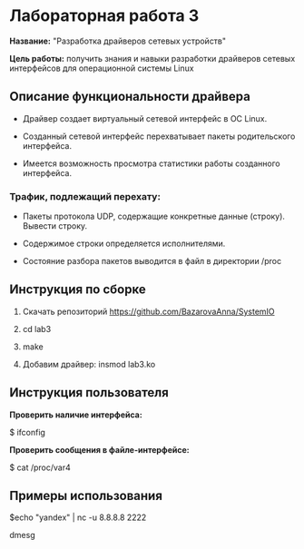# Лабораторная работа 3

**Название:** "Разработка драйверов сетевых устройств"

**Цель работы:** получить знания и навыки разработки драйверов сетевых интерфейсов для операционной системы Linux

## Описание функциональности драйвера

* Драйвер создает виртуальный сетевой интерфейс в ОС Linux.

* Созданный сетевой интерфейс перехватывает пакеты родительского интерфейса.

* Имеется возможность просмотра статистики работы созданного интерфейса.

### Трафик, подлежащий перехату:

* Пакеты протокола UDP, содержащие конкретные данные (строку). Вывести строку.
 
* Содержимое строки определяется исполнителями.

* Состояние разбора пакетов выводится в файл в директории /proc

## Инструкция по сборке

1. Скачать репозиторий https://github.com/BazarovaAnna/SystemIO

2. cd lab3

3. make

4. Добавим драйвер: insmod lab3.ko

## Инструкция пользователя

**Проверить наличие интерфейса:**

$ ifconfig

**Проверить сообщения в файле-интерфейсе:**

$ cat /proc/var4


## Примеры использования

$echo "yandex" | nc -u 8.8.8.8 2222

dmesg
